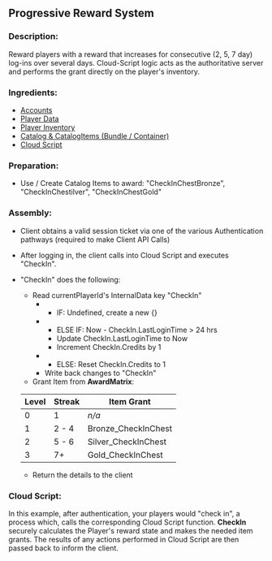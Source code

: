 ## Progressive Reward System
### Description:
Reward players with a reward that increases for consecutive (2, 5, 7 day) log-ins over several days. Cloud-Script logic acts as the authoritative server and performs the grant directly on the player's inventory.   

### Ingredients:
  * [Accounts](https://api.playfab.com/docs/building-blocks#Accounts)
  * [Player Data](https://api.playfab.com/docs/building-blocks/Player_Data)
  * [Player Inventory](https://api.playfab.com/docs/building-blocks/Player_Inventory)
  * [Catalog & CatalogItems (Bundle / Container)](https://api.playfab.com/docs/building-blocks/Catalog)
  * [Cloud Script](https://api.playfab.com/docs/building-blocks/Cloud_Script)

### Preparation:
  * Use / Create Catalog Items to award: "CheckInChestBronze", "CheckInChestilver", "CheckInChestGold"

### Assembly:
  * Client obtains a valid session ticket via one of the various Authentication pathways (required to make Client API Calls)
  * After logging in, the client calls into Cloud Script and executes "CheckIn". 
  * "CheckIn" does the following:
    * Read currentPlayerId's InternalData key "CheckIn"
    	* - IF: Undefined, create a new {}
    	* - ELSE IF: Now - CheckIn.LastLoginTime > 24 hrs
    	  * Update CheckIn.LastLoginTime to Now
    	  * Increment CheckIn.Credits by 1
    	* - ELSE:   Reset CheckIn.Credits to 1
    	* Write back changes to "CheckIn"
	* Grant Item from **AwardMatrix**:
		
    | Level | Streak | Item Grant   
    --- | --- | ---
    0 | 1 | *n/a*
    1 | 2 - 4 | Bronze_CheckInChest
    2 | 5 - 6 | Silver_CheckInChest
    3 | 7+    | Gold_CheckInChest     
  	* Return the details to the client 

### Cloud Script:
In this example, after authentication, your players would "check in", a process which, calls the corresponding Cloud Script function. **CheckIn** securely calculates the Player's reward state and makes the needed item grants. The results of any actions performed in Cloud Script are then passed back to inform the client.